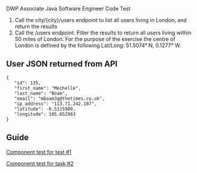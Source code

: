 DWP Associate Java Software Engineer Code Test

1. Call the city/{city}/users endpoint to list all users living in London, and return the results
2. Call the /users endpoint. Filter the results to return all users living within 50 miles of London. For the purpose of
   the exercise the centre of London is defined by the following Lat/Long: 51.5074° N, 0.1277° W.

## User JSON returned from API

```
{
   "id": 135,
   "first_name": "Mechelle",
   "last_name": "Boam",
   "email": "mboam3q@thetimes.co.uk",
   "ip_address": "113.71.242.187",
   "latitude": -6.5115909,
   "longitude": 105.652983
}
```

## Guide

[Component test for test #1](src/test/java/component/UsersInCityComponentTest.java)

[Component test for task #2]()